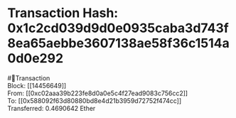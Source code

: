 
Transaction Hash: 0x1c2cd039d9d0e0935caba3d743f8ea65aebbe3607138ae58f36c1514a0d0e292
====================================================================================
  
#💸Transaction  
Block: [[14456649]]  
From: [[0xc02aaa39b223fe8d0a0e5c4f27ead9083c756cc2]]  
To: [[0x588092f63d80880bd8e4d21b3959d72752f474cc]]  
Transferred: 0.4690642 Ether